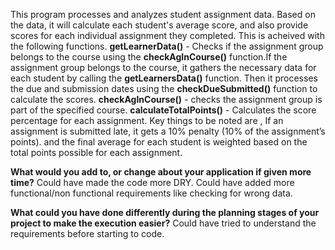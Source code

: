 This program processes and analyzes student assignment data. 
Based on the data, it will calculate each student's average score, and also provide scores for each individual assignment they completed.
This is acheived with the following functions. 
**getLearnerData()** - Checks if the assignment group belongs to the course using the **checkAgInCourse()** function.If the assignment group belongs to the course, it gathers the necessary data for each student by calling the **getLearnersData()** function. 
Then it processes the due and submission dates using the **checkDueSubmitted()** function to calculate the scores.
**checkAgInCourse()** -  checks the assignment group is part of the specified course.
**calculateTotalPoints()** -  Calculates the score percentage for each assignment.
Key things to be noted are , If an assignment is submitted late, it gets a 10% penalty (10% of the assignment’s points).
and the final average for each student is weighted based on the total points possible for each assignment.

**What would you add to, or change about your application if given more time?**
  Could have made the code more DRY. Could have added more functional/non functional requirements like checking for wrong data.

**What could you have done differently during the planning stages of your project to make the execution easier?**
  Could have tried to understand the requirements before starting to code.
